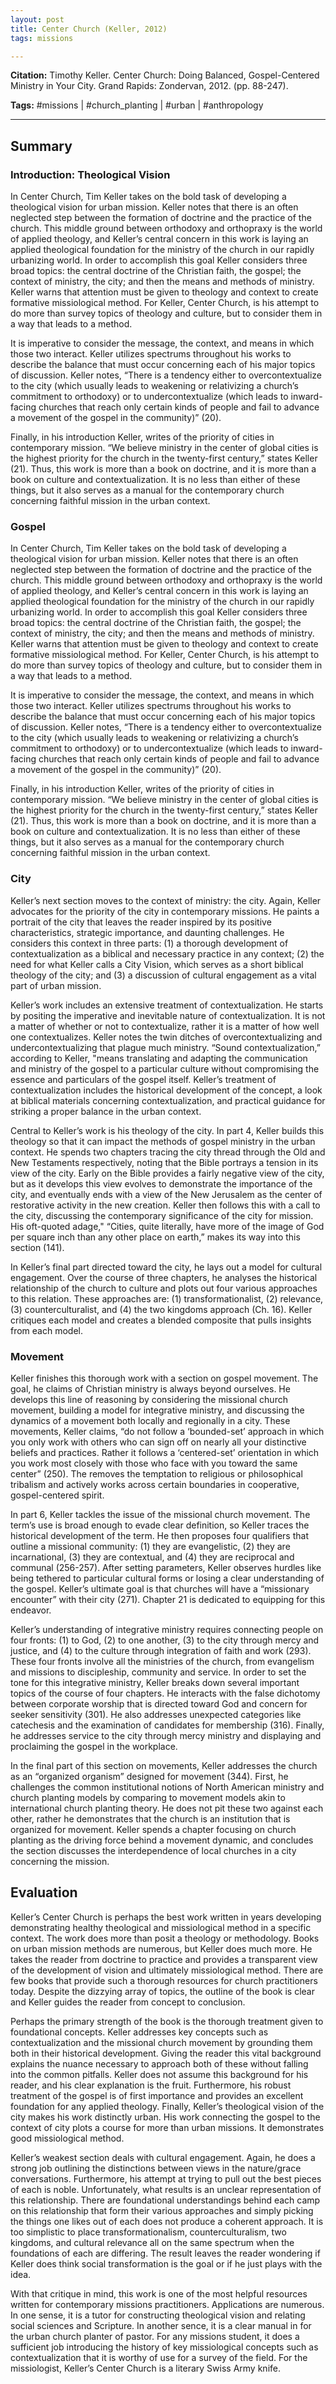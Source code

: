 ```yaml
---
layout: post
title: Center Church (Keller, 2012)
tags: missions 

---
```

**Citation:**
Timothy Keller. Center Church: Doing Balanced, Gospel-Centered Ministry in Your City. Grand Rapids: Zondervan, 2012. (pp. 88-247).

**Tags:** #missions | #church_planting | #urban | #anthropology

---
## Summary
### Introduction: Theological Vision
In Center Church, Tim Keller takes on the bold task of developing a theological vision for urban mission. Keller notes that there is an often neglected step between the formation of doctrine and the practice of the church. This middle ground between orthodoxy and orthopraxy is the world of applied theology, and Keller’s central concern in this work is laying an applied theological foundation for the ministry of the church in our rapidly urbanizing world. In order to accomplish this goal Keller considers three broad topics: the central doctrine of the Christian faith, the gospel; the context of ministry, the city; and then the means and methods of ministry. Keller warns that attention must be given to theology and context to create formative missiological method. For Keller, Center Church, is his attempt to do more than survey topics of theology and culture, but to consider them in a way that leads to a method.

It is imperative to consider the message, the context, and means in which those two interact. Keller utilizes spectrums throughout his works to describe the balance that must occur concerning each of his major topics of discussion. Keller notes, “There is a tendency either to overcontextualize to the city (which usually leads to weakening or relativizing a church’s commitment to orthodoxy) or to undercontextualize (which leads to inward-facing churches that reach only certain kinds of people and fail to advance a movement of the gospel in the community)” (20).

Finally, in his introduction Keller, writes of the priority of cities in contemporary mission. “We believe ministry in the center of global cities is the highest priority for the church in the twenty-first century,” states Keller (21). Thus, this work is more than a book on doctrine, and it is more than a book on culture and contextualization. It is no less than either of these things, but it also serves as a manual for the contemporary church concerning faithful mission in the urban context.

### Gospel
In Center Church, Tim Keller takes on the bold task of developing a theological vision for urban mission. Keller notes that there is an often neglected step between the formation of doctrine and the practice of the church. This middle ground between orthodoxy and orthopraxy is the world of applied theology, and Keller’s central concern in this work is laying an applied theological foundation for the ministry of the church in our rapidly urbanizing world. In order to accomplish this goal Keller considers three broad topics: the central doctrine of the Christian faith, the gospel; the context of ministry, the city; and then the means and methods of ministry. Keller warns that attention must be given to theology and context to create formative missiological method. For Keller, Center Church, is his attempt to do more than survey topics of theology and culture, but to consider them in a way that leads to a method.

It is imperative to consider the message, the context, and means in which those two interact. Keller utilizes spectrums throughout his works to describe the balance that must occur concerning each of his major topics of discussion. Keller notes, “There is a tendency either to overcontextualize to the city (which usually leads to weakening or relativizing a church’s commitment to orthodoxy) or to undercontextualize (which leads to inward-facing churches that reach only certain kinds of people and fail to advance a movement of the gospel in the community)” (20).

Finally, in his introduction Keller, writes of the priority of cities in contemporary mission. “We believe ministry in the center of global cities is the highest priority for the church in the twenty-first century,” states Keller (21). Thus, this work is more than a book on doctrine, and it is more than a book on culture and contextualization. It is no less than either of these things, but it also serves as a manual for the contemporary church concerning faithful mission in the urban context.

### City
Keller’s next section moves to the context of ministry: the city. Again, Keller advocates for the priority of the city in contemporary missions. He paints a portrait of the city that leaves the reader inspired by its positive characteristics, strategic importance, and daunting challenges. He considers this context in three parts: (1) a thorough development of contextualization as a biblical and necessary practice in any context; (2) the need for what Keller calls a City Vision, which serves as a short biblical theology of the city; and (3) a discussion of cultural engagement as a vital part of urban mission.

Keller’s work includes an extensive treatment of contextualization. He starts by positing the imperative and inevitable nature of contextualization. It is not a matter of whether or not to contextualize, rather it is a matter of how well one contextualizes. Keller notes the twin ditches of overcontextualizing and undercontextualizing that plague much ministry. “Sound contextualization,” according to Keller, "means translating and adapting the communication and ministry of the gospel to a particular culture without compromising the essence and particulars of the gospel itself. Keller’s treatment of contextualization includes the historical development of the concept, a look at biblical materials concerning contextualization, and practical guidance for striking a proper balance in the urban context.

Central to Keller’s work is his theology of the city. In part 4, Keller builds this theology so that it can impact the methods of gospel ministry in the urban context. He spends two chapters tracing the city thread through the Old and New Testaments respectively, noting that the Bible portrays a tension in its view of the city. Early on the Bible provides a fairly negative view of the city, but as it develops this view evolves to demonstrate the importance of the city, and eventually ends with a view of the New Jerusalem as the center of restorative activity in the new creation. Keller then follows this with a call to the city, discussing the contemporary significance of the city for mission. His oft-quoted adage," “Cities, quite literally, have more of the image of God per square inch than any other place on earth,” makes its way into this section (141).

In Keller’s final part directed toward the city, he lays out a model for cultural engagement. Over the course of three chapters, he analyses the historical relationship of the church to culture and plots out four various approaches to this relation. These approaches are: (1) transformationalist, (2) relevance, (3) counterculturalist, and (4) the two kingdoms approach (Ch. 16). Keller critiques each model and creates a blended composite that pulls insights from each model.

### Movement
Keller finishes this thorough work with a section on gospel movement. The goal, he claims of Christian ministry is always beyond ourselves. He develops this line of reasoning by considering the missional church movement, building a model for integrative ministry, and discussing the dynamics of a movement both locally and regionally in a city. These movements, Keller claims, “do not follow a ‘bounded-set’ approach in which you only work with others who can sign off on nearly all your distinctive beliefs and practices. Rather it follows a ‘centered-set’ orientation in which you work most closely with those who face with you toward the same center” (250). The removes the temptation to religious or philosophical tribalism and actively works across certain boundaries in cooperative, gospel-centered spirit.

In part 6, Keller tackles the issue of the missional church movement. The term’s use is broad enough to evade clear definition, so Keller traces the historical development of the term. He then proposes four qualifiers that outline a missional community: (1) they are evangelistic, (2) they are incarnational, (3) they are contextual, and (4) they are reciprocal and communal (256-257). After setting parameters, Keller observes hurdles like being tethered to particular cultural forms or losing a clear understanding of the gospel. Keller’s ultimate goal is that churches will have a “missionary encounter” with their city (271). Chapter 21 is dedicated to equipping for this endeavor.

Keller’s understanding of integrative ministry requires connecting people on four fronts: (1) to God, (2) to one another, (3) to the city through mercy and justice, and (4) to the culture through integration of faith and work (293). These four fronts involve all the ministries of the church, from evangelism and missions to discipleship, community and service. In order to set the tone for this integrative ministry, Keller breaks down several important topics of the course of four chapters. He interacts with the false dichotomy between corporate worship that is directed toward God and concern for seeker sensitivity (301). He also addresses unexpected categories like catechesis and the examination of candidates for membership (316). Finally, he addresses service to the city through mercy ministry and displaying and proclaiming the gospel in the workplace.

In the final part of this section on movements, Keller addresses the church as an “organized organism” designed for movement (344). First, he challenges the common institutional notions of North American ministry and church planting models by comparing to movement models akin to international church planting theory. He does not pit these two against each other, rather he demonstrates that the church is an institution that is organized for movement. Keller spends a chapter focusing on church planting as the driving force behind a movement dynamic, and concludes the section discusses the interdependence of local churches in a city concerning the mission.

## Evaluation
Keller’s Center Church is perhaps the best work written in years developing demonstrating healthy theological and missiological method in a specific context. The work does more than posit a theology or methodology. Books on urban mission methods are numerous, but Keller does much more. He takes the reader from doctrine to practice and provides a transparent view of the development of vision and ultimately missiological method. There are few books that provide such a thorough resources for church practitioners today. Despite the dizzying array of topics, the outline of the book is clear and Keller guides the reader from concept to conclusion.

Perhaps the primary strength of the book is the thorough treatment given to foundational concepts. Keller addresses key concepts such as contextualization and the missional church movement by grounding them both in their historical development. Giving the reader this vital background explains the nuance necessary to approach both of these without falling into the common pitfalls. Keller does not assume this background for his reader, and his clear explanation is the fruit. Furthermore, his robust treatment of the gospel is of first importance and provides an excellent foundation for any applied theology. Finally, Keller’s theological vision of the city makes his work distinctly urban. His work connecting the gospel to the context of city plots a course for more than urban missions. It demonstrates good missiological method.

Keller’s weakest section deals with cultural engagement. Again, he does a strong job outlining the distinctions between views in the nature/grace conversations. Furthermore, his attempt at trying to pull out the best pieces of each is noble. Unfortunately, what results is an unclear representation of this relationship. There are foundational understandings behind each camp on this relationship that form their various approaches and simply picking the things one likes out of each does not produce a coherent approach. It is too simplistic to place transformationalism, counterculturalism, two kingdoms, and cultural relevance all on the same spectrum when the foundations of each are differing. The result leaves the reader wondering if Keller does think social transformation is the goal or if he just plays with the idea.

With that critique in mind, this work is one of the most helpful resources written for contemporary missions practitioners. Applications are numerous. In one sense, it is a tutor for constructing theological vision and relating social sciences and Scripture. In another sence, it is a clear manual in for the urban church planter of pastor. For any missions student, it does a sufficient job introducing the history of key missiological concepts such as contextualization that it is worthy of use for a survey of the field. For the missiologist, Keller’s Center Church is a literary Swiss Army knife.
<!--stackedit_data:
eyJoaXN0b3J5IjpbNDYwOTUyMDE0XX0=
-->